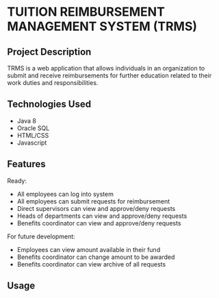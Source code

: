 # TUITION REIMBURSEMENT MANAGEMENT SYSTEM (TRMS)

## Project Description

TRMS is a web application that allows individuals in an organization to submit and receive reimbursements for further education related to their work duties and responsibilities.


## Technologies Used

* Java 8
* Oracle SQL
* HTML/CSS
* Javascript


## Features

Ready:

* All employees can log into system
* All employees can submit requests for reimbursement
* Direct supervisors can view and approve/deny requests
* Heads of departments can view and approve/deny requests
* Benefits coordinator can view and approve/deny requests

For future development:

* Employees can view amount available in their fund
* Benefits coordinator can change amount to be awarded
* Benefits coordinator can view archive of all requests


## Usage

